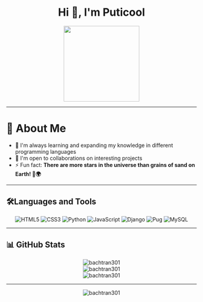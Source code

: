 <h1 align="center">Hi 👋, I'm Puticool</h1>

<div align="center">
  <img height="200" src="https://i.imgur.com/4ASafy0.png"  />
</div>

---

# 🚀 About Me

- 🌱 I'm always learning and expanding my knowledge in different programming languages
- 👯 I'm open to collaborations on interesting projects
- ⚡ Fun fact: **There are more stars in the universe than grains of sand on Earth! 🌌🌍**

---

## 🛠️Languages and Tools

<div align="center">

![HTML5](https://img.shields.io/badge/-HTML5-E34F26?style=flat-square&logo=html5&logoColor=white)
![CSS3](https://img.shields.io/badge/-CSS3-1572B6?style=flat-square&logo=css3)
![Python](https://img.shields.io/badge/-Python-black?style=flat-square&logo=Python)
![JavaScript](https://img.shields.io/badge/-JavaScript-black?style=flat-square&logo=javascript)
![Django](https://img.shields.io/badge/-Django-092E20?style=flat-square&logo=django&logoColor=white)
![Pug](https://img.shields.io/badge/-Pug-A86454?style=flat-square&logo=pug&logoColor=white)
![MySQL](https://img.shields.io/badge/-MySQL-4479A1?style=flat-square&logo=mysql&logoColor=white)


</div>

---

## 📊 GitHub Stats

<div align="center">
  <img src="https://github-readme-stats.vercel.app/api?username=bachtran301&show_icons=true&count_private=true&theme=vue" alt="bachtran301" />
</div>

<div align="center">
  <img src="https://github-readme-streak-stats.herokuapp.com/?user=bachtran301&&theme=vue" alt="bachtran301" />
</div>

<div align="center">
  <img src="https://github-readme-stats.vercel.app/api/top-langs?username=bachtran301&show_icons=true&locale=en&layout=compact&theme=vue" alt="bachtran301" />
</div>

---

<div align="center">
  <img src="https://komarev.com/ghpvc/?username=bachtran301&label=Profile%20views&color=brightgreen" alt="bachtran301" />
</div>
